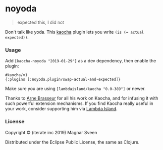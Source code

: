 # noyoda

> expected this, I did not

Don't talk like yoda. This [kaocha](https://github.com/lambdaisland/kaocha)
plugin lets you write `(is (= actual expected))`.

### Usage

Add `[kaocha-noyoda "2019-01-29"]` as a dev dependency, then enable the plugin:

```
#kaocha/v1
{:plugins [:noyoda.plugin/swap-actual-and-expected]}
```

Make sure you are using `[lambdaisland/kaocha "0.0-389"]` or newer.

Thanks to [Arne Brasseur](https://github.com/plexus) for all his work on Kaocha,
and for infusing it with such powerful extension mechanisms. If you find Kaocha
really useful in your work, consider supporting him via [Lambda
Island](https://lambdaisland.com/).

### License

Copyright © (iterate inc 2019) Magnar Sveen

Distributed under the Eclipse Public License, the same as Clojure.
